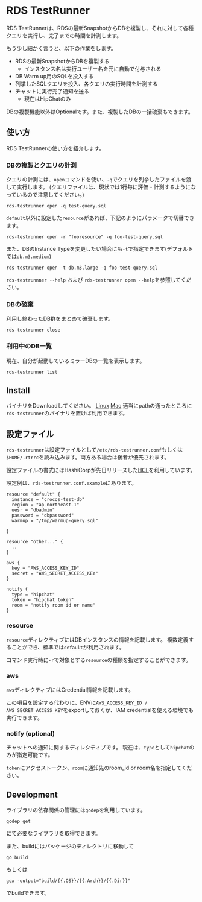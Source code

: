 # RDS TestRunner

RDS TestRunnerは、RDSの最新SnapshotからDBを複製し、それに対して各種クエリを実行し、完了までの時間を計測します。

もう少し細かく言うと、以下の作業をします。

* RDSの最新SnapshotからDBを複製する
    * インスタンス名は実行ユーザー名を元に自動で付与される
* DB Warm up用のSQLを投入する
* 列挙したSQLクエリを投入、各クエリの実行時間を計測する
* チャットに実行完了通知を送る
    * 現在はHipChatのみ

DBの複製機能以外はOptionalです。また、複製したDBの一括破棄もできます。

## 使い方

RDS TestRunnerの使い方を紹介します。

### DBの複製とクエリの計測

クエリの計測には、`open`コマンドを使い、`-q`でクエリを列挙したファイルを渡して実行します。
(クエリファイルは、現状では1行毎に評価・計測するようになっているので注意してください。)

```
rds-testrunner open -q test-query.sql
```

`default`以外に設定した`resource`があれば、下記のようにパラメータで切替できます。

```
rds-testrunner open -r "fooresource" -q foo-test-query.sql
```

また、DBのInstance Typeを変更したい場合にも`-t`で指定できます(デフォルトでは`db.m3.medium`)

```
rds-testrunner open -t db.m3.large -q foo-test-query.sql
```

`rds-testrunnner --help` および `rds-testrunner open --help`を参照してください。

### DBの破棄

利用し終わったDB群をまとめて破棄します。

```
rds-testrunner close
```

### 利用中のDB一覧

現在、自分が起動しているミラーDBの一覧を表示します。

```
rds-testrunner list
```

## Install

バイナリをDownloadしてください。 [Linux]() [Mac]()
適当にpathの通ったところに`rds-testrunner`のバイナリを置けば利用できます。


## 設定ファイル

`rds-testrunner`は設定ファイルとして`/etc/rds-testrunner.conf`もしくは`$HOME/.rtrrc`を読み込みます。両方ある場合は後者が優先されます。

設定ファイルの書式にはHashiCorpが先日リリースした[HCL](https://github.com/hashicorp/hcl)を利用しています。

設定例は、`rds-testrunner.conf.example`にあります。

```
resource "default" {
  instance = "crocos-test-db"
  region = "ap-northeast-1"
  uesr = "dbadmin"
  password = "dbpassword"
  warmup = "/tmp/warmup-query.sql"

}

resource "other..." {
  ..
}

aws {
  key = "AWS_ACCESS_KEY_ID"
  secret = "AWS_SECRET_ACCESS_KEY"
}

notify {
  type = "hipchat"
  token = "hipchat token"
  room = "notify room id or name"
}
```

### resource

`resource`ディレクティブにはDBインスタンスの情報を記載します。
複数定義することができ、標準では`default`が利用されます。

コマンド実行時に`-r`で対象とする`resource`の種類を指定することができます。

### aws

`aws`ディレクティブにはCredential情報を記載します。

この項目を設定する代わりに、ENVに`AWS_ACCESS_KEY_ID / AWS_SECRET_ACCESS_KEY`をexportしておくか、IAM credentialを使える環境でも実行できます。

### notify (optional)

チャットへの通知に関するディレクティブです。
現在は、`type`として`hipchat`のみが指定可能です。

`token`にアクセストークン、`room`に通知先のroom_id or room名を指定してください。


## Development

ライブラリの依存関係の管理には`godep`を利用しています。

```
godep get
```

にて必要なライブラリを取得できます。

また、buildにはパッケージのディレクトリに移動して

```
go build
```

もしくは

```
gox -output="build/{{.OS}}/{{.Arch}}/{{.Dir}}"
```

でbuildできます。



